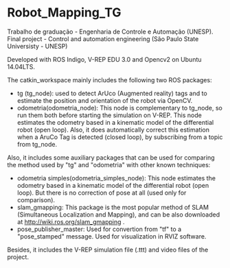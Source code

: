 # Robot_Mapping_TG
Trabalho de graduação - Engenharia de Controle e Automação (UNESP).
Final project - Control and automation engineering (São Paulo State Universisty - UNESP)

Developed with ROS Indigo, V-REP EDU 3.0 and Opencv2 on Ubuntu 14.04LTS.

The catkin_workspace mainly includes the following two ROS packages:

- tg (tg_node): used to detect ArUco (Augmented reality) tags and to estimate the position and orientation of the robot via OpenCV.
- odometria(odometria_node): This node is complementary to tg_node, so run them both before starting the simulation on V-REP.
This node estimates the odometry based in a kinematic model of the differential robot (open loop). Also, it does automatically 
correct this estimation when a AruCo Tag is detected (closed loop), by subscribing from a topic from tg_node.

Also, it includes some auxiliary packages that can be used for comparing the method used by "tg" and "odometria" with other
known techniques:

- odometria simples(odometria_simples_node): This node estimates the odometry based in a kinematic model of the differential
robot (open loop). But there is no correction of pose at all (used only for comparison).
- slam_gmapping: This package is the most popular method of SLAM (Simultaneous Localization and Mapping), and can be also 
downloaded at http://wiki.ros.org/slam_gmapping .
- pose_publisher_master: Used for convertion from "tf" to a "pose_stamped" message. Used for visualization in RVIZ software.

Besides, it includes the V-REP simulation file (.ttt) and video files of the project.


